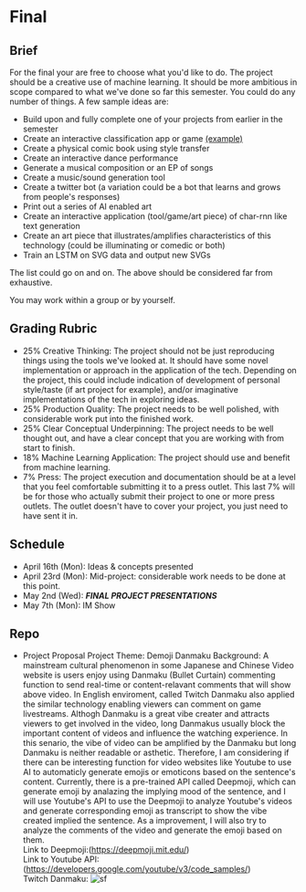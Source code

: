 # Final

## Brief
For the final your are free to choose what you'd like to do. The project should be a creative use of machine learning. It should be more ambitious in scope compared to what we've done so far this semester. You could do any number of things. A few sample ideas are:
* Build upon and fully complete one of your projects from earlier in the semester
* Create an interactive classification app or game [(example)](https://experiments.withgoogle.com/ai/emoji-scavenger)
* Create a physical comic book using style transfer
* Create an interactive dance performance
* Generate a musical composition or an EP of songs
* Create a music/sound generation tool
* Create a twitter bot (a variation could be a bot that learns and grows from people's responses)
* Print out a series of AI enabled art
* Create an interactive application (tool/game/art piece) of char-rnn like text generation 
* Create an art piece that illustrates/amplifies characteristics of this technology (could be illuminating or comedic or both)
* Train an LSTM on SVG data and output new SVGs

The list could go on and on. The above should be considered far from exhaustive.

You may work within a group or by yourself. 

## Grading Rubric
* 25% Creative Thinking: The project should not be just reproducing things using the tools we've looked at. It should have some novel implementation or approach in the application of the tech. Depending on the project, this could include indication of development of personal style/taste (if art project for example), and/or imaginative implementations of the tech in exploring ideas. 
* 25% Production Quality: The project needs to be well polished, with considerable work put into the finished work.
* 25% Clear Conceptual Underpinning: The project needs to be well thought out, and have a clear concept that you are working with from start to finish.
* 18% Machine Learning Application: The project should use and benefit from machine learning.
* 7% Press: The project execution and documentation should be at a level that you feel comfortable submitting it to a press outlet. This last 7% will be for those who actually submit their project to one or more press outlets. The outlet doesn't have to cover your project, you just need to have sent it in.


## Schedule
* April 16th (Mon): Ideas & concepts presented
* April 23rd (Mon): Mid-project: considerable work needs to be done at this point.
* May 2nd (Wed): ***FINAL PROJECT PRESENTATIONS***
* May 7th (Mon): IM Show

## Repo
* Project Proposal
Project Theme: Demoji Danmaku
Background: A mainstream cultural phenomenon in some Japanese and Chinese Video website is users enjoy using Danmaku (Bullet Curtain) 
commenting function to send real-time or content-relavant comments that will show above video. In English enviroment, called Twitch Danmaku also applied the similar technology enabling viewers can comment on game livestreams. Althogh Danmaku is a great vibe creater and attracts viewers to get involved in the video, long Danmakus usually block the important content of videos and influence the watching experience. In this senario, the vibe of video can be amplified by the Danmaku but long Danmaku is neither readable or asthetic. Therefore, I am considering if there can be interesting function for video websites like Youtube to use AI to automaticly generate emojis or emoticons based on the sentence's content. Currently, there is a pre-trained API called Deepmoji, which can generate emoji by analazing the implying mood of the sentence, and I will use Youtube's API to use the Deepmoji to analyze Youtube's videos and generate corresponding emoji as transcript to show the vibe created implied the sentence. As a improvement, I will also try to analyze the comments of the video and generate the emoji based on them.    
Link to Deepmoji:(https://deepmoji.mit.edu/)    
Link to Youtube API:(https://developers.google.com/youtube/v3/code_samples/)    
Twitch Danmaku:
![sf](http://430.io/twitch-danmaku-chrome-extension-v1-1-1/)


